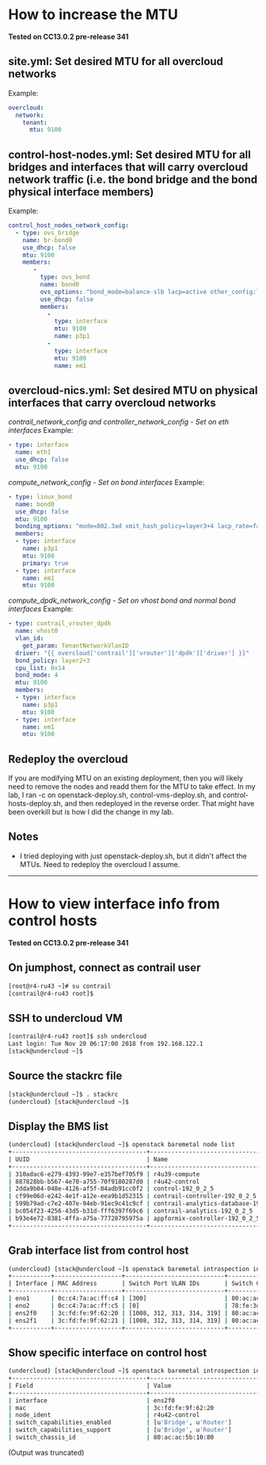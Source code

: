 # How to increase the MTU
**Tested on CC13.0.2 pre-release 341**

## site.yml: Set desired MTU for all overcloud networks
Example:
```yaml
overcloud:
  network:
    tenant:
      mtu: 9100
```

## control-host-nodes.yml: Set desired MTU for all bridges and interfaces that will carry overcloud network traffic (i.e. the bond bridge and the bond physical interface members)
Example:
```yaml
control_host_nodes_network_config:
  - type: ovs_bridge
    name: br-bond0
    use_dhcp: false
    mtu: 9100
    members:
       -
         type: ovs_bond
         name: bond0
         ovs_options: "bond_mode=balance-slb lacp=active other_config:lacp-time=fast other_config:bond-detect-mode=miimon other_config:bond-miimon-interval=100"
         use_dhcp: false
         members:
           -
             type: interface
             mtu: 9100
             name: p3p1
           -
             type: interface
             mtu: 9100
             name: em1
```

## overcloud-nics.yml: Set desired MTU on physical interfaces that carry overcloud networks
_contrail_network_config and controller_network_config - Set on eth interfaces_
Example:
```yaml
- type: interface
  name: eth1
  use_dhcp: false
  mtu: 9100
```

_compute_network_config - Set on bond interfaces_
Example:
```yaml
- type: linux_bond
  name: bond0
  use_dhcp: false
  mtu: 9100
  bonding_options: "mode=802.3ad xmit_hash_policy=layer3+4 lacp_rate=fast updelay=1000 miimon=100"
  members:
  - type: interface
    name: p3p1
    mtu: 9100
    primary: true
  - type: interface
    name: em1
    mtu: 9100
```

_compute_dpdk_network_config - Set on vhost bond and normal bond interfaces_
Example:
```yaml
- type: contrail_vrouter_dpdk
  name: vhost0
  vlan_id:
    get_param: TenantNetworkVlanID
  driver: "{{ overcloud['contrail']['vrouter']['dpdk']['driver'] }}"
  bond_policy: layer2+3
  cpu_list: 0x14
  bond_mode: 4
  mtu: 9100
  members:
  - type: interface
    name: p3p1
    mtu: 9100
  - type: interface
    name: em1
    mtu: 9100
```

## Redeploy the overcloud
If you are modifying MTU on an existing deployment, then you will likely need to remove the nodes and readd them for the MTU to take effect. In my lab, I ran -c on openstack-deploy.sh, control-vms-deploy.sh, and control-hosts-deploy.sh, and then redeployed in the reverse order. That might have been overkill but is how I did the change in my lab.

## Notes
- I tried deploying with just openstack-deploy.sh, but it didn't affect the MTUs. Need to redeploy the overcloud I assume.
---

# How to view interface info from control hosts
**Tested on CC13.0.2 pre-release 341**

## On jumphost, connect as contrail user
```bash
[root@r4-ru43 ~]# su contrail
[contrail@r4-ru43 root]$
```

## SSH to undercloud VM
```bash
[contrail@r4-ru43 root]$ ssh undercloud
Last login: Tue Nov 20 06:17:00 2018 from 192.168.122.1
[stack@undercloud ~]$
```

## Source the stackrc file
```bash
[stack@undercloud ~]$ . stackrc
(undercloud) [stack@undercloud ~]$
```

## Display the BMS list
```bash
(undercloud) [stack@undercloud ~]$ openstack baremetal node list
+--------------------------------------+---------------------------------------+--------------------------------------+-------------+--------------------+-------------+
| UUID                                 | Name                                  | Instance UUID                        | Power State | Provisioning State | Maintenance |
+--------------------------------------+---------------------------------------+--------------------------------------+-------------+--------------------+-------------+
| 310adac6-e279-4393-99e7-e357bef705f9 | r4u39-compute                         | db042212-1fc3-4175-adce-7e5fdaaad1da | power on    | active             | False       |
| 887828bb-b567-4e70-a755-70f9180287d0 | r4u42-control                         | None                                 | power on    | active             | False       |
| 2dda9b04-048e-4126-af5f-04adb91cc0f2 | control-192_0_2_5                     | b2800a6f-28c5-40f2-b74a-e5ca94847edc | power on    | active             | False       |
| cf99e06d-e242-4e1f-a12e-eea9b1d52315 | contrail-controller-192_0_2_5         | 8a085ee6-ac1b-4b11-96ee-f5e1bb13b0e3 | power on    | active             | False       |
| 599b79ad-c7e2-407e-94eb-91ec9c41c9cf | contrail-analytics-database-192_0_2_5 | 38a6996d-6bdd-4442-902c-a4a377921d68 | power on    | active             | False       |
| bc054f23-4256-43d5-b31d-fff6397f69c6 | contrail-analytics-192_0_2_5          | 3d25ff88-4e16-45c2-9566-a7824db9fcce | power on    | active             | False       |
| b93e4e72-8381-4ffa-a75a-77728795975a | appformix-controller-192_0_2_5        | None                                 | power off   | available          | False       |
+--------------------------------------+---------------------------------------+--------------------------------------+-------------+--------------------+-------------+
```

## Grab interface list from control host
```bash
(undercloud) [stack@undercloud ~]$ openstack baremetal introspection interface list r4u42-control
+-----------+-------------------+----------------------------+-------------------+----------------+
| Interface | MAC Address       | Switch Port VLAN IDs       | Switch Chassis ID | Switch Port ID |
+-----------+-------------------+----------------------------+-------------------+----------------+
| eno1      | 0c:c4:7a:ac:ff:c4 | [300]                      | 80:ac:ac:5b:10:80 | 591            |
| eno2      | 0c:c4:7a:ac:ff:c5 | [0]                        | 78:fe:3d:31:fc:80 | 577            |
| ens2f0    | 3c:fd:fe:9f:62:20 | [1008, 312, 313, 314, 319] | 80:ac:ac:5b:10:80 | 532            |
| ens2f1    | 3c:fd:fe:9f:62:21 | [1008, 312, 313, 314, 319] | 80:ac:ac:5b:10:80 | 530            |
+-----------+-------------------+----------------------------+-------------------+----------------+
```

## Show specific interface on control host
```bash
(undercloud) [stack@undercloud ~]$ openstack baremetal introspection interface show r4u42-control ens2f0
+--------------------------------------+----------------------------------------------------------------------------------------------------------------------------------------------------------------------------------------+
| Field                                | Value                                                                                                                                                                                  |
+--------------------------------------+----------------------------------------------------------------------------------------------------------------------------------------------------------------------------------------+
| interface                            | ens2f0                                                                                                                                                                                 |
| mac                                  | 3c:fd:fe:9f:62:20                                                                                                                                                                      |
| node_ident                           | r4u42-control                                                                                                                                                                          |
| switch_capabilities_enabled          | [u'Bridge', u'Router']                                                                                                                                                                 |
| switch_capabilities_support          | [u'Bridge', u'Router']                                                                                                                                                                 |
| switch_chassis_id                    | 80:ac:ac:5b:10:80                            
```
(Output was truncated)
